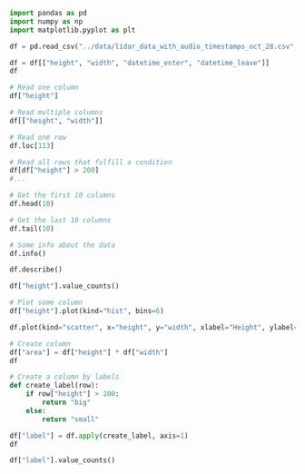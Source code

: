 ```python
import pandas as pd
import numpy as np
import matplotlib.pyplot as plt

```


```python
df = pd.read_csv("../data/lidar_data_with_audio_timestamps_oct_28.csv", index_col=0)
```


```python
df = df[["height", "width", "datetime_enter", "datetime_leave"]]
df
```


```python
# Read one column
df["height"]
```


```python
# Read multiple columns
df[["height", "width"]]


```


```python
# Read one row
df.loc[113]
```


```python
# Read all rows that fulfill a condition
df[df["height"] > 200]
#...
```


```python
# Get the first 10 columns
df.head(10)
```


```python
# Get the last 10 columns
df.tail(10)
```


```python
# Some info about the data
df.info()
```


```python
df.describe()
```


```python
df["height"].value_counts()
```


```python
# Plot some column
df["height"].plot(kind="hist", bins=6)
```


```python
df.plot(kind="scatter", x="height", y="width", xlabel="Height", ylabel="Width")
```


```python
# Create column
df["area"] = df["height"] * df["width"]
df
```


```python
# Create a column by labels
def create_label(row):
    if row["height"] > 200:
        return "big"
    else:
        return "small"

df["label"] = df.apply(create_label, axis=1)
df
```


```python
df["label"].value_counts()
```
